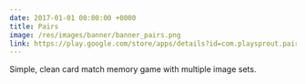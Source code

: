 ```yaml
---
date: 2017-01-01 00:00:00 +0000
title: Pairs
image: /res/images/banner/banner_pairs.png
link: https://play.google.com/store/apps/details?id=com.playsprout.pairs
---
```

Simple, clean card match memory game with multiple image sets.